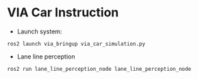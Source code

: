 # VIA Car Instruction

- Launch system:

```
ros2 launch via_bringup via_car_simulation.py
```

- Lane line perception

```
ros2 run lane_line_perception_node lane_line_perception_node
```
